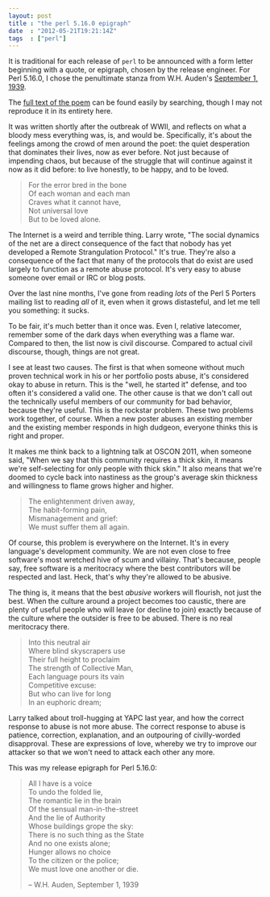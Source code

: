 ```yaml
---
layout: post
title : "the perl 5.16.0 epigraph"
date  : "2012-05-21T19:21:14Z"
tags  : ["perl"]
---
```

It is traditional for each release of `perl` to be announced with a form letter
beginning with a quote, or epigraph, chosen by the release engineer.  For Perl
5.16.0, I chose the penultimate stanza from W.H. Auden's [September 1,
1939](http://en.wikipedia.org/wiki/September_1,_1939).

The [full text of the
poem](https://duckduckgo.com/?q=september+1%2C+1939+auden) can be found easily
by searching, though I may not reproduce it in its entirety here.

It was written shortly after the outbreak of WWII, and reflects on what a
bloody mess everything was, is, and would be.  Specifically, it's about the
feelings among the crowd of men around the poet: the quiet desperation that
dominates their lives, now as ever before.  Not just because of impending
chaos, but because of the struggle that will continue against it now as it did
before: to live honestly, to be happy, and to be loved.

> For the error bred in the bone  
> Of each woman and each man  
> Craves what it cannot have,  
> Not universal love  
> But to be loved alone.

The Internet is a weird and terrible thing.  Larry wrote, "The social dynamics
of the net are a direct consequence of the fact that nobody has yet developed a
Remote Strangulation Protocol."  It's true.  They're also a consequence of the
fact that many of the protocols that do exist are used largely to function as a
remote abuse protocol.  It's very easy to abuse someone over email or IRC or
blog posts.

Over the last nine months, I've gone from reading *lots* of the Perl 5 Porters
mailing list to reading *all* of it, even when it grows distasteful, and let me
tell you something:  it sucks.

To be fair, it's much better than it once was.  Even I, relative latecomer,
remember some of the dark days when everything was a flame war.  Compared to
then, the list now is civil discourse.  Compared to actual civil discourse,
though, things are not great.

I see at least two causes.  The first is that when someone without much proven
technical work in his or her portfolio posts abuse, it's considered okay to
abuse in return.  This is the "well, he started it" defense, and too often it's
considered a valid one.  The other cause is that we don't call out the
technically useful members of our community for bad behavior, because they're
useful.  This is the rockstar problem.  These two problems work together, of
course.  When a new poster abuses an existing member and the existing member
responds in high dudgeon, everyone thinks this is right and proper.

It makes me think back to a lightning talk at OSCON 2011, when someone said,
"When we say that this community requires a thick skin, it means we're
self-selecting for only people with thick skin."  It also means that we're
doomed to cycle back into nastiness as the group's average skin thickness and
willingness to flame grows higher and higher.

> The enlightenment driven away,  
> The habit-forming pain,  
> Mismanagement and grief:  
> We must suffer them all again.

Of course, this problem is everywhere on the Internet.  It's in every
language's development community.  We are not even close to free software's
most wretched hive of scum and villainy.  That's because, people say, free
software is a meritocracy where the best contributors will be respected and
last.  Heck, that's why they're allowed to be abusive.

The thing is, it means that the best *abusive* workers will flourish, not just
the best.  When the culture around a project becomes too caustic, there are
plenty of useful people who will leave (or decline to join) exactly because of
the culture where the outsider is free to be abused.  There is no real
meritocracy there.

> Into this neutral air  
> Where blind skyscrapers use  
> Their full height to proclaim  
> The strength of Collective Man,  
> Each language pours its vain  
> Competitive excuse:  
> But who can live for long  
> In an euphoric dream;

Larry talked about troll-hugging at YAPC last year, and how the correct
response to abuse is not more abuse.  The correct response to abuse is
patience, correction, explanation, and an outpouring of civilly-worded
disapproval.  These are expressions of love, whereby we try to improve our
attacker so that we won't need to attack each other any more.

This was my release epigraph for Perl 5.16.0:

> All I have is a voice  
> To undo the folded lie,  
> The romantic lie in the brain  
> Of the sensual man-in-the-street  
> And the lie of Authority  
> Whose buildings grope the sky:  
> There is no such thing as the State  
> And no one exists alone;  
> Hunger allows no choice  
> To the citizen or the police;  
> We must love one another or die.
>
> – W.H. Auden, September 1, 1939
